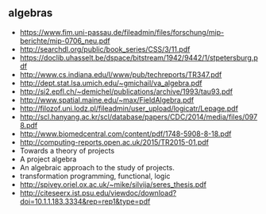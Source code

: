 
## algebras

- https://www.fim.uni-passau.de/fileadmin/files/forschung/mip-berichte/mip-0706_neu.pdf
- http://searchdl.org/public/book_series/CSS/3/11.pdf
- https://doclib.uhasselt.be/dspace/bitstream/1942/9442/1/stpetersburg.pdf
- http://www.cs.indiana.edu/l/www/pub/techreports/TR347.pdf
- http://dept.stat.lsa.umich.edu/~gmichail/va_algebra.pdf
- http://si2.epfl.ch/~demichel/publications/archive/1993/tau93.pdf
- http://www.spatial.maine.edu/~max/FieldAlgebra.pdf
- http://filozof.uni.lodz.pl/fileadmin/user_upload/logicatr/Lepage.pdf
- http://scl.hanyang.ac.kr/scl/database/papers/CDC/2014/media/files/0978.pdf
- http://www.biomedcentral.com/content/pdf/1748-5908-8-18.pdf
- http://computing-reports.open.ac.uk/2015/TR2015-01.pdf
- Towards a theory of projects
- A project algebra
- An algebraic approach to the study of projects.
- transformation programming, functional, logic
- http://spivey.oriel.ox.ac.uk/~mike/silvija/seres_thesis.pdf
- http://citeseerx.ist.psu.edu/viewdoc/download?doi=10.1.1.183.3334&rep=rep1&type=pdf
